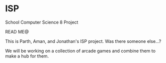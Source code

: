 ISP
===

School Computer Science 8 Project

READ ME@

This is Parth, Aman, and Jonathan's ISP project. Was there someone else...?

We will be working on a collection of arcade games and combine them to make a hub for them.
